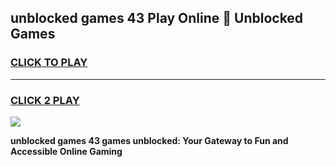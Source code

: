 
## unblocked games 43 Play Online 👋 Unblocked Games
<h3>
<a href="https://premium.freeplayer.one?title=unblocked_games_43&ref=19F">CLICK TO PLAY</a></h3>
<hr>

<h3>
<a href="https://premium.freeplayer.one?title=unblocked_games_43&ref=19F">CLICK 2 PLAY</a>
  
</h3>

<a href="https://premium.freeplayer.one?title=unblocked_games_43&ref=19F"><img src="https://clearcache.store/games.png"></a>


**unblocked games 43 games unblocked: Your Gateway to Fun and Accessible Online Gaming**
